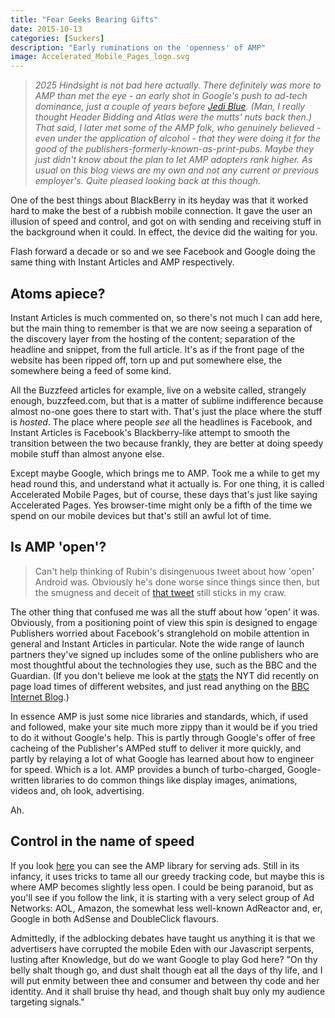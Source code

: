 ```yaml
---
title: "Fear Geeks Bearing Gifts"
date: 2015-10-13
categories: [Suckers]
description: "Early ruminations on the 'openness' of AMP"
image: Accelerated_Mobile_Pages_logo.svg
--- 
```


> *2025 Hindsight is not bad here actually. There definitely *was* more to AMP than met the eye - an early shot in Google's push to ad-tech dominance, just a couple of years before [Jedi Blue](https://en.wikipedia.org/wiki/Jedi_Blue). (Man, I really thought Header Bidding and Atlas were the mutts' nuts  back then.) That said, I later met some of the AMP folk, who genuinely believed - even under the application of alcohol - that they were doing it for the good of the publishers-formerly-known-as-print-pubs. Maybe they just didn't know about the plan to let AMP adopters rank higher. As usual on this blog views are my own and not any current or previous employer's. Quite pleased looking back at this though.*

One of the best things about BlackBerry in its heyday was that it worked hard to make the best of a rubbish mobile connection. It gave the user an illusion of speed and control, and got on with sending and receiving stuff in the background when it could. In effect, the device did the waiting for you. 

Flash forward a decade or so and we see Facebook and Google doing the same thing with Instant Articles and AMP respectively. 

## Atoms apiece?
Instant Articles is much commented on, so there's not much I can add here, but the main thing to remember is that we are now seeing a separation of the discovery layer from the hosting of the content; separation of the headline and snippet, from the full article. It's as if the front page of the website has been ripped off, torn up and put somewhere else, the somewhere being a feed of some kind.

All the Buzzfeed articles for example, live on a website called, strangely enough, buzzfeed.com, but that is a matter of sublime indifference because almost no-one goes there to start with. That's just the place where the stuff is *hosted*. The place where people *see* all the headlines is Facebook, and Instant Articles is Facebook's Blackberry-like attempt to smooth the transition between the two because frankly, they are better at doing speedy mobile stuff than almost anyone else. 

Except maybe Google, which brings me to AMP. Took me a while to get my head round this, and understand what it actually is. For one thing, it is called Accelerated Mobile Pages, but of course, these days that's just like saying Accelerated Pages. Yes browser-time might only be a fifth of the time we spend on our mobile devices but that's still an awful lot of time.

## Is AMP 'open'?
> Can't help thinking of Rubin's disingenuous tweet about how 'open' Android was. Obviously he's done worse since things since then, but the smugness and deceit of [that tweet](https://techcrunch.com/2010/10/19/andy-rubin-twitter) still sticks in my craw.

The other thing that confused me was all the stuff about how 'open' it was. Obviously, from a positioning point of view this spin is designed to engage Publishers worried about Facebook's stranglehold on mobile attention in general and Instant Articles in particular. Note the wide range of launch partners they've signed up includes some of the online publishers who are most thoughtful about the technologies they use, such as the BBC and the Guardian. (If you don't believe me look at the [stats](http://www.nytimes.com/interactive/2015/10/01/business/cost-of-mobile-ads.html) the NYT did recently on page load times of different websites, and just read anything on the [BBC Internet Blog](http://www.bbc.co.uk/blogs/internet).)

In essence AMP is just some nice libraries and standards, which, if used and followed, make your site much more zippy than it would be if you tried to do it without Google's help. This is partly through Google's offer of free cacheing of the Publisher's AMPed stuff to deliver it more quickly, and partly by relaying a lot of what Google has learned about how to engineer for speed. Which is a lot. AMP provides a bunch of turbo-charged, Google-written libraries to do common things like display images, animations, videos and, oh look, advertising. 

Ah. 

## Control in the name of speed
If you look [here](https://github.com/ampproject/amphtml/blob/master/builtins/amp-ad.md) you can see the AMP library for serving ads. Still in its infancy, it uses tricks to tame all our greedy tracking code, but maybe this is where AMP becomes slightly less open. I could be being paranoid, but as you'll see if you follow the link, it is starting with a very select group of Ad Networks: AOL, Amazon, the somewhat less well-known AdReactor and, er, Google in both AdSense and DoubleClick flavours.

Admittedly, if the adblocking debates have taught us anything it is that we advertisers have corrupted the mobile Eden with our Javascript serpents, lusting after Knowledge, but do we want Google to play God here? "On thy belly shalt though go, and dust shalt though eat all the days of thy life, and I will put enmity between thee and consumer and between thy code and her identity. And it shall bruise thy head, and though shalt buy only my audience targeting signals."